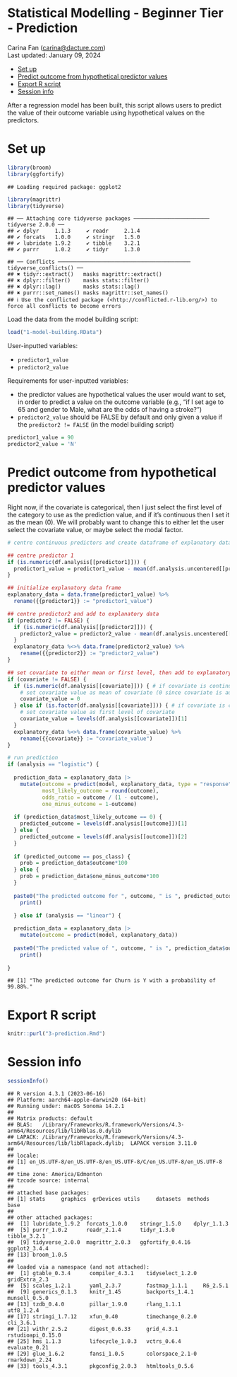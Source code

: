 Statistical Modelling - Beginner Tier - Prediction
================
Carina Fan (<carina@dacture.com>)<br/>
Last updated: January 09, 2024

- [Set up](#set-up)
- [Predict outcome from hypothetical predictor
  values](#predict-outcome-from-hypothetical-predictor-values)
- [Export R script](#export-r-script)
- [Session info](#session-info)

After a regression model has been built, this script allows users to
predict the value of their outcome variable using hypothetical values on
the predictors.

<!-- ======================================================================= -->

# Set up

``` r
library(broom)
library(ggfortify)
```

    ## Loading required package: ggplot2

``` r
library(magrittr)
library(tidyverse)
```

    ## ── Attaching core tidyverse packages ──────────────────────── tidyverse 2.0.0 ──
    ## ✔ dplyr     1.1.3     ✔ readr     2.1.4
    ## ✔ forcats   1.0.0     ✔ stringr   1.5.0
    ## ✔ lubridate 1.9.2     ✔ tibble    3.2.1
    ## ✔ purrr     1.0.2     ✔ tidyr     1.3.0

    ## ── Conflicts ────────────────────────────────────────── tidyverse_conflicts() ──
    ## ✖ tidyr::extract()   masks magrittr::extract()
    ## ✖ dplyr::filter()    masks stats::filter()
    ## ✖ dplyr::lag()       masks stats::lag()
    ## ✖ purrr::set_names() masks magrittr::set_names()
    ## ℹ Use the conflicted package (<http://conflicted.r-lib.org/>) to force all conflicts to become errors

Load the data from the model building script:

``` r
load("1-model-building.RData")
```

User-inputted variables:

- `predictor1_value`
- `predictor2_value`

Requirements for user-inputted variables:

- the predictor values are hypothetical values the user would want to
  set, in order to predict a value on the outcome variable (e.g., “if I
  set age to 65 and gender to Male, what are the odds of having a
  stroke?”)
- `predictor2_value` should be FALSE by default and only given a value
  if the `predictor2 != FALSE` (in the model building script)

``` r
predictor1_value = 90
predictor2_value = 'N'
```

<!-- ======================================================================= -->

# Predict outcome from hypothetical predictor values

Right now, if the covariate is categorical, then I just select the first
level of the category to use as the prediction value, and if it’s
continuous then I set it as the mean (0). We will probably want to
change this to either let the user select the covariate value, or maybe
select the modal factor.

``` r
# centre continuous predictors and create dataframe of explanatory data

## centre predictor 1
if (is.numeric(df.analysis[[predictor1]])) {
  predictor1_value = predictor1_value - mean(df.analysis.uncentered[[predictor1]])
}

## initialize explanatory data frame
explanatory_data = data.frame(predictor1_value) %>%
  rename({{predictor1}} := "predictor1_value")

## centre predictor2 and add to explanatory data
if (predictor2 != FALSE) {
  if (is.numeric(df.analysis[[predictor2]])) {
    predictor2_value = predictor2_value - mean(df.analysis.uncentered[[predictor2]])
  }
  explanatory_data %<>% data.frame(predictor2_value) %>%
    rename({{predictor2}} := "predictor2_value")
}

## set covariate to either mean or first level, then add to explanatory data
if (covariate != FALSE) {
  if (is.numeric(df.analysis[[covariate]])) { # if covariate is continuous
    # set covariate value as mean of covariate (0 since covariate is automatically mean-centered)
    covariate_value = 0
  } else if (is.factor(df.analysis[[covariate]])) { # if covariate is categorical
    # set covariate value as first level of covariate
    covariate_value = levels(df.analysis[[covariate]])[1]
  }
  explanatory_data %<>% data.frame(covariate_value) %>%
    rename({{covariate}} := "covariate_value")
} 

# run prediction
if (analysis == "logistic") {
  
  prediction_data = explanatory_data |> 
    mutate(outcome = predict(model, explanatory_data, type = "response"),
           most_likely_outcome = round(outcome),
           odds_ratio = outcome / (1 - outcome),
           one_minus_outcome = 1-outcome)
  
  if (prediction_data$most_likely_outcome == 0) {
    predicted_outcome = levels(df.analysis[[outcome]])[1]
  } else {
    predicted_outcome = levels(df.analysis[[outcome]])[2]
  }
  
  if (predicted_outcome == pos_class) {
    prob = prediction_data$outcome*100
  } else {
    prob = prediction_data$one_minus_outcome*100
  }
  
  paste0("The predicted outcome for ", outcome, " is ", predicted_outcome, " with a probability of ", prob |> round(2), "%.") |>
    print()

  } else if (analysis == "linear") {
    
  prediction_data = explanatory_data |> 
    mutate(outcome = predict(model, explanatory_data))
  
  paste0("The predicted value of ", outcome, " is ", prediction_data$outcome |> round(2), ".") |> 
    print()
  
}
```

    ## [1] "The predicted outcome for Churn is Y with a probability of 99.88%."

<!-- ======================================================================= -->

# Export R script

``` r
knitr::purl("3-prediction.Rmd")
```

<!-- ======================================================================= -->

# Session info

``` r
sessionInfo()
```

    ## R version 4.3.1 (2023-06-16)
    ## Platform: aarch64-apple-darwin20 (64-bit)
    ## Running under: macOS Sonoma 14.2.1
    ## 
    ## Matrix products: default
    ## BLAS:   /Library/Frameworks/R.framework/Versions/4.3-arm64/Resources/lib/libRblas.0.dylib 
    ## LAPACK: /Library/Frameworks/R.framework/Versions/4.3-arm64/Resources/lib/libRlapack.dylib;  LAPACK version 3.11.0
    ## 
    ## locale:
    ## [1] en_US.UTF-8/en_US.UTF-8/en_US.UTF-8/C/en_US.UTF-8/en_US.UTF-8
    ## 
    ## time zone: America/Edmonton
    ## tzcode source: internal
    ## 
    ## attached base packages:
    ## [1] stats     graphics  grDevices utils     datasets  methods   base     
    ## 
    ## other attached packages:
    ##  [1] lubridate_1.9.2  forcats_1.0.0    stringr_1.5.0    dplyr_1.1.3     
    ##  [5] purrr_1.0.2      readr_2.1.4      tidyr_1.3.0      tibble_3.2.1    
    ##  [9] tidyverse_2.0.0  magrittr_2.0.3   ggfortify_0.4.16 ggplot2_3.4.4   
    ## [13] broom_1.0.5     
    ## 
    ## loaded via a namespace (and not attached):
    ##  [1] gtable_0.3.4      compiler_4.3.1    tidyselect_1.2.0  gridExtra_2.3    
    ##  [5] scales_1.2.1      yaml_2.3.7        fastmap_1.1.1     R6_2.5.1         
    ##  [9] generics_0.1.3    knitr_1.45        backports_1.4.1   munsell_0.5.0    
    ## [13] tzdb_0.4.0        pillar_1.9.0      rlang_1.1.1       utf8_1.2.4       
    ## [17] stringi_1.7.12    xfun_0.40         timechange_0.2.0  cli_3.6.1        
    ## [21] withr_2.5.2       digest_0.6.33     grid_4.3.1        rstudioapi_0.15.0
    ## [25] hms_1.1.3         lifecycle_1.0.3   vctrs_0.6.4       evaluate_0.21    
    ## [29] glue_1.6.2        fansi_1.0.5       colorspace_2.1-0  rmarkdown_2.24   
    ## [33] tools_4.3.1       pkgconfig_2.0.3   htmltools_0.5.6
